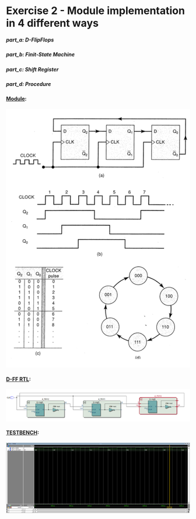 # Exercise 2 - Module implementation in 4 different ways
##### part_a: D-FlipFlops
##### part_b: Finit-State Machine
##### part_c: Shift Register
##### part_d: Procedure

#### <ins>Module</ins>:
![alt text](https://github.com/pawelgates/VHDL-Projects/blob/main/Exercise%202%20-%20FSM%20and%20Shift%20Register/pics/part_c.png)

#### <ins>D-FF RTL</ins>:
![alt text](https://github.com/pawelgates/VHDL-Projects/blob/main/Exercise%202%20-%20FSM%20and%20Shift%20Register/pics/part_a.png)

#### <ins>TESTBENCH</ins>:
![alt text](https://github.com/pawelgates/VHDL-Projects/blob/main/Exercise%202%20-%20FSM%20and%20Shift%20Register/pics/part_b.png)

